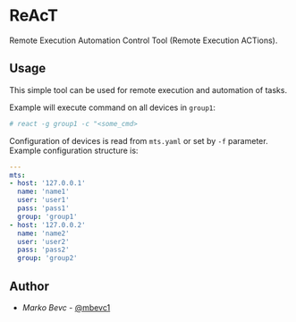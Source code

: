 # ReAcT
Remote Execution Automation Control Tool (Remote Execution ACTions).

## Usage
This simple tool can be used for remote execution and automation of tasks.

Example will execute command on all devices in `group1`:
```bash
# react -g group1 -c "<some_cmd>
```

Configuration of devices is read from `mts.yaml` or set by `-f` parameter.
Example configuration structure is:
```yaml
---
mts:
- host: '127.0.0.1'
  name: 'name1'
  user: 'user1'
  pass: 'pass1'
  group: 'group1'
- host: '127.0.0.2'
  name: 'name2'
  user: 'user2'
  pass: 'pass2'
  group: 'group2'
```

## Author
* *Marko Bevc* - [@mbevc1](https://github.com/mbevc1)
